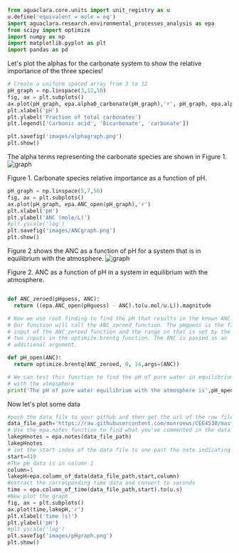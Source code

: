 
```python
from aguaclara.core.units import unit_registry as u
u.define('equivalent = mole = eq')
import aguaclara.research.environmental_processes_analysis as epa
from scipy import optimize
import numpy as np
import matplotlib.pyplot as plt
import pandas as pd


```
Let's plot the alphas for the carbonate system to show the relative importance of the three species!
```python
# Create a uniform spaced array from 3 to 12
pH_graph = np.linspace(3,12,50)
fig, ax = plt.subplots()
ax.plot(pH_graph, epa.alpha0_carbonate(pH_graph),'r', pH_graph, epa.alpha1_carbonate(pH_graph),'b',pH_graph, epa.alpha2_carbonate(pH_graph),'g')
plt.xlabel('pH')
plt.ylabel('Fraction of total carbonates')
plt.legend(['Carbonic acid', 'Bicarbonate', 'carbonate'])

plt.savefig('images/alphagraph.png')
plt.show()
```

The alpha terms representing the carbonate species are shown in Figure 1.
 ![graph](https://github.com/monroews/CEE4530/raw/master/images/alphagraph.png)

Figure 1. Carbonate species relative importance as a function of pH.

```Python
pH_graph = np.linspace(5,7,50)
fig, ax = plt.subplots()
ax.plot(pH_graph, epa.ANC_open(pH_graph),'r')
plt.xlabel('pH')
plt.ylabel('ANC (mole/L)')
#plt.yscale('log')
plt.savefig('images/ANCgraph.png')
plt.show()
```
Figure 2 shows the ANC as a function of pH for a system that is in equilibrium with the atmosphere.
 ![graph](https://github.com/monroews/CEE4530/raw/master/images/ANCgraph.png)

 Figure 2. ANC as a function of pH in a system in equilibrium with the atmosphere.

```Python

def ANC_zeroed(pHguess, ANC):
  return ((epa.ANC_open(pHguess) - ANC).to(u.mol/u.L)).magnitude

# Now we use root finding to find the pH that results in the known ANC.
# Our function will call the ANC_zeroed function. The pHguess is the first
# input of the ANC_zeroed function and the range on that is set by the next
# two inputs in the optimize.brentq function. The ANC is passed as an
# additional argument.

def pH_open(ANC):
  return optimize.brentq(ANC_zeroed, 0, 14,args=(ANC))

# We can test this function to find the pH of pure water in equilibrium
# with the atmosphere
print('The pH of pure water equilibrium with the atmosphere is',pH_open(0))
```

Now let's plot some data

```Python
#push the data file to your github and then get the url of the raw file.
data_file_path='https://raw.githubusercontent.com/monroews/CEE4530/master/Examples/data/Acid_Rain.xls'
# Use the epa.notes function to find what you've commented in the data file.
lakepHnotes = epa.notes(data_file_path)
lakepHnotes
# set the start index of the data file to one past the note indicating the start.
start=419
#The pH data is in column 1
column=1
lakepH=epa.column_of_data(data_file_path,start,column)
#extract the corresponding time data and convert to seconds
time = epa.column_of_time(data_file_path,start).to(u.s)
#Now plot the graph
fig, ax = plt.subplots()
ax.plot(time,lakepH,'r')
plt.xlabel('time (s)')
plt.ylabel('pH')
#plt.yscale('log')
plt.savefig('images/pHgraph.png')
plt.show()

```
